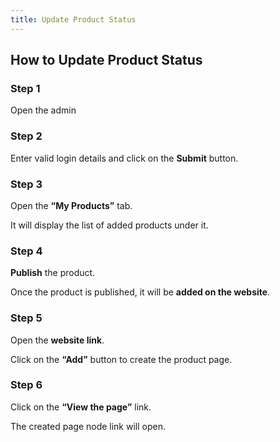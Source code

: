 ```yaml
---
title: Update Product Status
---
```

## **How to Update Product Status**

### **Step 1**

Open the admin [](https://admin.ezycreate.com/)

### **Step 2**

Enter valid login details and click on the **Submit** button.

### **Step 3**

Open the **“My Products”** tab.

It will display the list of added products under it.

### **Step 4**

**Publish** the product.

Once the product is published, it will be **added on the website**.

### **Step 5**

Open the **website link**.

Click on the **“Add”** button to create the product page.

### **Step 6**

Click on the **“View the page”** link.

The created page node link will open.
